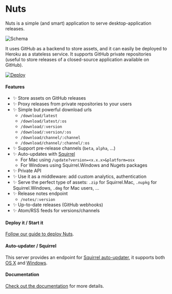 # Nuts

Nuts is a simple (and smart) application to serve desktop-application releases.

![Schema](./docs/schema.png)

It uses GitHub as a backend to store assets, and it can easily be deployed to Heroku as a stateless service. It supports GitHub private repositories (useful to store releases of a closed-source application available on GitHub).

[![Deploy](https://www.herokucdn.com/deploy/button.png)](https://heroku.com/deploy)

#### Features

- :sparkles: Store assets on GitHub releases
- :sparkles: Proxy releases from private repositories to your users
- :sparkles: Simple but powerful download urls
    - `/download/latest`
    - `/download/latest/:os`
    - `/download/:version`
    - `/download/:version/:os`
    - `/download/channel/:channel`
    - `/download/channel/:channel/:os`
- :sparkles: Support pre-release channels (`beta`, `alpha`, ...)
- :sparkles: Auto-updates with [Squirrel](https://github.com/Squirrel)
    - For Mac using `/update?version=<x.x.x>&platform=osx`
    - For Windows using Squirrel.Windows and Nugets packages
- :sparkles: Private API
- :sparkles: Use it as a middleware: add custom analytics, authentication
- :sparkles: Serve the perfect type of assets: `.zip` for Squirrel.Mac, `.nupkg` for Squirrel.Windows, `.dmg` for Mac users, ...
- :sparkles: Release notes endpoint
    - `/notes/:version`
- :sparkles: Up-to-date releases (GitHub webhooks)
- :sparkles: Atom/RSS feeds for versions/channels

#### Deploy it / Start it

[Follow our guide to deploy Nuts](http://nuts.gitbook.com/deploy.html).


#### Auto-updater / Squirrel

This server provides an endpoint for [Squirrel auto-updater](https://github.com/atom/electron/blob/master/docs/api/auto-updater.md), it supports both [OS X](https://nuts.gitbook.com/update-osx.html) and [Windows](https://nuts.gitbook.com/update-windows.html).

#### Documentation

[Check out the documentation](https://nuts.gitbook.com) for more details.
